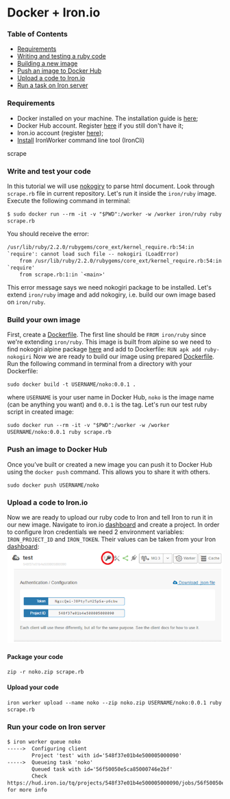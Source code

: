 # Docker + Iron.io
### Table of Contents

- [Requirements](#requirements)
- [Writing and testing a ruby code](#code)
- [Building a new image](#image)
- [Push an image to Docker Hub](#push)
- [Upload a code to Iron.io](#upload)
- [Run a task on Iron server](#queue)

<a id="requirements"></a>
### Requirements
 - Docker installed on your machine. The installation guide is [here](https://docs.docker.com/engine/installation);
 - Docker Hub account. Register [here](https://hub.docker.com/register) if you still don't have it;
 - Iron.io account (register [here](https://hud.iron.io));
 - [Install](http://dev.iron.io/worker/cli/#installing) IronWorker command line tool (IronCli)
 
<a id="code"></a>scrape
### Write and test your code
In this tutorial we will use [nokogiry](http://www.nokogiri.org/) to parse html document. Look through `scrape.rb` file in current repository. Let's run it inside the `iron/ruby` image. Execute the following command in terminal:
```
$ sudo docker run --rm -it -v "$PWD":/worker -w /worker iron/ruby ruby scrape.rb
```
You should receive the error:
```
/usr/lib/ruby/2.2.0/rubygems/core_ext/kernel_require.rb:54:in `require': cannot load such file -- nokogiri (LoadError)
	from /usr/lib/ruby/2.2.0/rubygems/core_ext/kernel_require.rb:54:in `require'
	from scrape.rb:1:in `<main>'
```
This error message says we need nokogiri package to be installed. Let's extend `iron/ruby` image and add nokogiry, i.e. build our own image based on `iron/ruby`.

<a id="image"></a>
### Build your own image
First, create a [Dockerfile](https://github.com/aliklit/iron-docker/blob/master/Dockerfile). The first line should be `FROM iron/ruby` since we're extending `iron/ruby`. This image is built from alpine so we need to find nokogiri alpine package [here](https://pkgs.alpinelinux.org/packages?name=%25nokogiri%25&repo=all&arch=x86_64&maintainer=all) and add to Dockerfile:
`RUN apk add ruby-nokogiri`
Now we are ready to build our image using prepared [Dockerfile](https://github.com/aliklit/iron-docker/blob/master/Dockerfile). Run the following command in terminal from a directory with your Dockerfile:
```
sudo docker build -t USERNAME/noko:0.0.1 .
```
where `USERNAME` is your user name in Docker Hub, `noko` is the image name (can be anything you want) and `0.0.1` is the tag.
Let's run our test ruby script in created image:
```
sudo docker run --rm -it -v "$PWD":/worker -w /worker USERNAME/noko:0.0.1 ruby scrape.rb
```

<a id="push"></a>
### Push an image to Docker Hub
Once you’ve built or created a new image you can push it to Docker Hub using the `docker push` command. This allows you to share it with others.
```
sudo docker push USERNAME/noko
```

<a id="upload"></a>
### Upload a code to Iron.io
Now we are ready to upload our ruby code to Iron and tell Iron to run it in our new image.
Navigate to iron.io [dashboard](https://hud.iron.io/dashboard) and create a project. In order to configure Iron credentials we need 2 environment variables: `IRON_PROJECT_ID` and `IRON_TOKEN`. Their values can be taken from your Iron [dashboard](https://hud.iron.io/dashboard):
![credentials](/credentials.png "Optional title")

<a id="package"></a>
#### Package your code
```
zip -r noko.zip scrape.rb
```

<a id="upload_command"></a>
#### Upload your code
```
iron worker upload --name noko --zip noko.zip USERNAME/noko:0.0.1 ruby scrape.rb
```

<a id="queue"></a>
### Run your code on Iron server
```
$ iron worker queue noko
----->  Configuring client
        Project 'test' with id='548f37e01b4e500005000090'
----->  Queueing task 'noko'
        Queued task with id='56f50050e5ca85000746e2bf'
        Check https://hud.iron.io/tq/projects/548f37e01b4e500005000090/jobs/56f50050e5ca85000746e2bf for more info
```
